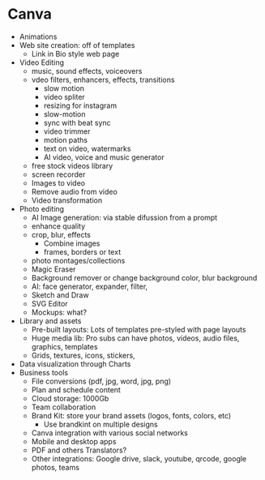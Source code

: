 # Canva

- Animations
- Web site creation: off of templates
    - Link in Bio style web page
- Video Editing
    - music, sound effects, voiceovers
    - vdeo filters, enhancers, effects, transitions
        - slow motion
        - video spliter
        - resizing for instagram
        - slow-motion
        - sync with beat sync
        - video trimmer
        - motion paths
        - text on video, watermarks
        - AI video, voice and music generator
    - free stock videos library
    - screen recorder
    - Images to video
    - Remove audio from video
    - Video transformation
- Photo editing
    - AI Image generation: via stable difussion from a prompt
    - enhance quality
    - crop, blur, effects
        - Combine images
        - frames, borders or text
    - photo montages/collections
    - Magic Eraser
    - Background remover or change background color, blur background
    - AI: face generator, expander, filter, 
    - Sketch and Draw
    - SVG Editor
    - Mockups: what?
- Library and assets
    - Pre-built layouts: Lots of templates pre-styled with page layouts
    - Huge media lib: Pro subs can have photos, videos, audio files, graphics, templates
    - Grids, textures, icons, stickers, 
- Data visualization through Charts
- Business tools
    - File conversions (pdf, jpg, word, jpg, png)
    - Plan and schedule content
    - Cloud storage: 1000Gb
    - Team collaboration
    - Brand Kit: store your brand assets (logos, fonts, colors, etc)
        - Use brandkint on multiple designs
    - Canva integration with various social networks
    - Mobile and desktop apps
    - PDF and others Translators?
    - Other integrations: Google drive, slack, youtube, qrcode, google photos, teams
